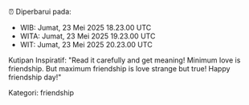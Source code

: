 ⏰ Diperbarui pada:
- WIB: Jumat, 23 Mei 2025 18.23.00 UTC
- WITA: Jumat, 23 Mei 2025 19.23.00 UTC
- WIT: Jumat, 23 Mei 2025 20.23.00 UTC

Kutipan Inspiratif:
"Read it carefully and get meaning! Minimum love is friendship. But maximum friendship is love strange but true! Happy friendship day!"


Kategori: friendship

